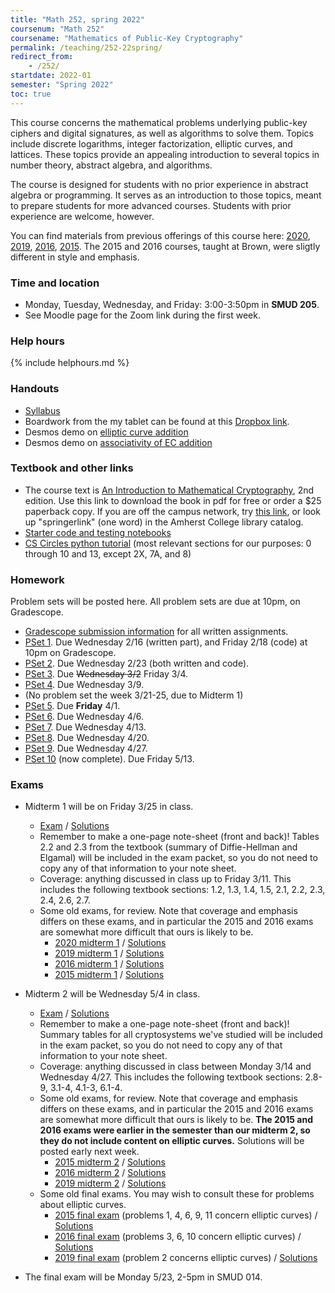 ```yaml
---
title: "Math 252, spring 2022"
coursenum: "Math 252"
coursename: "Mathematics of Public-Key Cryptography"
permalink: /teaching/252-22spring/
redirect_from:
    - /252/
startdate: 2022-01
semester: "Spring 2022"
toc: true
---
```


This course concerns the mathematical problems underlying public-key ciphers and digital signatures, as well as algorithms to solve them. Topics include discrete logarithms, integer factorization, elliptic curves, and lattices. These topics provide an appealing introduction to several topics in number theory, abstract algebra, and algorithms.

The course is designed for students with no prior experience in abstract algebra or programming. It serves as an introduction to those topics, meant to prepare students for more advanced courses. Students with prior experience are welcome, however.

You can find materials from previous offerings of this course here: [2020](../252-20spring), [2019](../252-19spring), [2016](../158-16fall), [2015](../158-15fall). The 2015 and 2016 courses, taught at Brown, were sligtly different in style and emphasis.

### Time and location
* Monday, Tuesday, Wednesday, and Friday: 3:00-3:50pm in **SMUD 205**.
* See Moodle page for the Zoom link during the first week.

### Help hours

{% include helphours.md %}

### Handouts

*   [Syllabus](handouts/syllabus.pdf)
*   Boardwork from the my tablet can be found at this [Dropbox link](https://www.dropbox.com/sh/p2yvkx1dcvqcox9/AABVgRPbvZrYANjIJufgNz3wa?dl=0).
*   Desmos demo on [elliptic curve addition](https://www.desmos.com/calculator/7vbyq3frjp)
*   Desmos demo on [associativity of EC addition](https://www.desmos.com/calculator/4q0rq6oxxt)
<!--handouts-->

### Textbook and other links

*   The course text is [An Introduction to Mathematical Cryptography](https://link.springer.com/book/10.1007/978-1-4939-1711-2), 2nd edition. Use this link to download the book in pdf for free or order a $25 paperback copy. If you are off the campus network, try [this link](https://link.springer.com.ezproxy.amherst.edu/book/10.1007/978-1-4939-1711-2), or look up "springerlink" (one word) in the Amherst College library catalog.
*   [Starter code and testing notebooks](https://www.dropbox.com/sh/a11zuil8bm8lylb/AABoeXEln6uR4vmnG-O9outza?dl=0) 
*   [CS Circles python tutorial](https://cscircles.cemc.uwaterloo.ca/) (most relevant sections for our purposes: 0 through 10 and 13, except 2X, 7A, and 8)


### Homework

Problem sets will be posted here. All problem sets are due at 10pm, on Gradescope.

* [Gradescope submission information](handouts/gsinfo.pdf) for all written assignments.
* [PSet 1](psets/pset1.pdf). Due Wednesday 2/16 (written part), and Friday 2/18 (code) at 10pm on Gradescope. 
* [PSet 2](psets/pset2.pdf). Due Wednesday 2/23 (both written and code).
* [PSet 3](psets/pset3.pdf). Due ~~Wednesday 3/2~~ Friday 3/4.
* [PSet 4](psets/pset4.pdf). Due Wednesday 3/9. 
* (No problem set the week 3/21-25, due to Midterm 1)
* [PSet 5](psets/pset5.pdf). Due **Friday** 4/1.
* [PSet 6](psets/pset6.pdf). Due Wednesday 4/6.
* [PSet 7](psets/pset7.pdf). Due Wednesday 4/13.
* [PSet 8](psets/pset8.pdf). Due Wednesday 4/20.
* [PSet 9](psets/pset9.pdf). Due Wednesday 4/27.
* [PSet 10](psets/pset10.pdf) (now complete). Due Friday 5/13.
<!--psets-->

### Exams

* Midterm 1 will be on Friday 3/25 in class.
    * [Exam](https://moodle.amherst.edu/pluginfile.php/912526/mod_resource/content/1/midterm1compact.pdf) / [Solutions](https://moodle.amherst.edu/pluginfile.php/912525/mod_resource/content/1/midterm1-soln.pdf)
    * Remember to make a one-page note-sheet (front and back)! Tables 2.2 and 2.3 from the textbook (summary of Diffie-Hellman and Elgamal) will be included in the exam packet, so you do not need to copy any of that information to your note sheet.
    * Coverage: anything discussed in class up to Friday 3/11. This includes the following textbook sections: 1.2, 1.3, 1.4, 1.5, 2.1, 2.2, 2.3, 2.4, 2.6, 2.7.
    * Some old exams, for review. Note that coverage and emphasis differs on these exams, and in particular the 2015 and 2016 exams are somewhat more difficult that ours is likely to be.
        * [2020 midterm 1](exams/midterm1-2020.pdf) / [Solutions](https://moodle.amherst.edu/pluginfile.php/911249/mod_resource/content/1/midterm1soln.pdf)
        * [2019 midterm 1](exams/midterm1-2019.pdf) / [Solutions](https://moodle.amherst.edu/pluginfile.php/911250/mod_resource/content/1/midterm1soln.pdf)
        * [2016 midterm 1](exams/midterm1-2016.pdf) / [Solutions](https://moodle.amherst.edu/pluginfile.php/911251/mod_resource/content/1/midterm1soln.pdf)
        * [2015 midterm 1](exams/midterm1-2015.pdf) / [Solutions](https://moodle.amherst.edu/pluginfile.php/911252/mod_resource/content/1/midterm1soln.pdf)

* Midterm 2 will be Wednesday 5/4 in class.
    * [Exam](https://moodle.amherst.edu/pluginfile.php/922648/mod_resource/content/1/midterm2compact.pdf) / [Solutions](https://moodle.amherst.edu/pluginfile.php/922649/mod_resource/content/1/midterm2soln.pdf)
    * Remember to make a one-page note-sheet (front and back)! Summary tables for all cryptosystems we've studied will be included in the exam packet, so you do not need to copy any of that information to your note sheet.
    * Coverage: anything discussed in class between Monday 3/14 and Wednesday 4/27. This includes the following textbook sections: 2.8-9, 3.1-4, 4.1-3, 6.1-4.
    * Some old exams, for review. Note that coverage and emphasis differs on these exams, and in particular the 2015 and 2016 exams are somewhat more difficult that ours is likely to be. **The 2015 and 2016 exams were earlier in the semester than our midterm 2, so they do not include content on elliptic curves.** Solutions will be posted early next week.
        * [2015 midterm 2](exams/midterm2practice/midterm2-2015.pdf) / [Solutions](https://moodle.amherst.edu/pluginfile.php/920929/mod_resource/content/1/midterm2-2015soln.pdf)
        * [2016 midterm 2](exams/midterm2practice/midterm2-2016.pdf) / [Solutions](https://moodle.amherst.edu/pluginfile.php/920930/mod_resource/content/1/midterm2-2016soln.pdf)
        * [2019 midterm 2](exams/midterm2practice/midterm2-2019.pdf) / [Solutions](https://moodle.amherst.edu/pluginfile.php/920931/mod_resource/content/1/midterm2-2019soln.pdf)
    * Some old final exams. You may wish to consult these for problems about elliptic curves.
        * [2015 final exam](exams/midterm2practice/final-2015.pdf) (problems 1, 4, 6, 9, 11 concern elliptic curves) / [Solutions](https://moodle.amherst.edu/pluginfile.php/920932/mod_resource/content/1/final-2015soln.pdf)
        * [2016 final exam](exams/midterm2practice/final-2016.pdf) (problems 3, 6, 10 concern elliptic curves) / [Solutions](https://moodle.amherst.edu/pluginfile.php/920933/mod_resource/content/1/final-2016soln.pdf)
        * [2019 final exam](exams/midterm2practice/final-2019.pdf) (problem 2 concerns elliptic curves) / [Solutions](https://moodle.amherst.edu/pluginfile.php/920934/mod_resource/content/1/final-2019soln.pdf)


* The final exam will be Monday 5/23, 2-5pm in SMUD 014.
